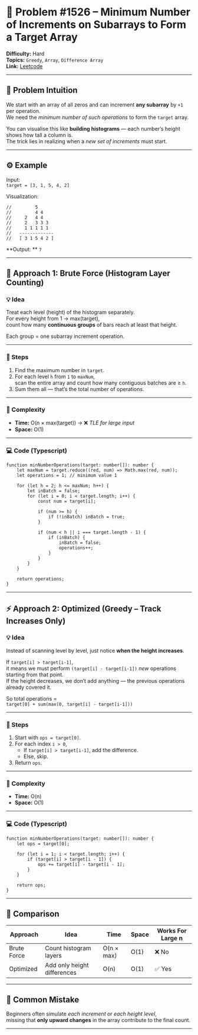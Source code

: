 # 🧩 Problem #1526 – Minimum Number of Increments on Subarrays to Form a Target Array

**Difficulty:** Hard  
**Topics:** `Greedy`, `Array`, `Difference Array`  
**Link:** [Leetcode](https://leetcode.com/problems/minimum-number-of-increments-on-subarrays-to-form-a-target-array)

---


## 🧠 Problem Intuition

We start with an array of all zeros and can increment **any subarray** by `+1` per operation.  
We need the *minimum number of such operations* to form the `target` array.

You can visualise this like **building histograms** — each number’s height shows how tall a column is.  
The trick lies in realizing when a *new set of increments* must start.

---

## ⚙️ Example

Input:  
`target = [3, 1, 5, 4, 2]`

Visualization:

```text
//         5
//         4 4
//     2   4 4
//     2   3 3 3
//     1 1 1 1 1
//   -------------
//   [ 3 1 5 4 2 ]
```

**Output: ** `7`

---

## 🧩 Approach 1: Brute Force (Histogram Layer Counting)

### 💡 Idea
Treat each level (height) of the histogram separately.  
For every height from 1 → max(target),  
count how many **continuous groups** of bars reach at least that height.

Each group = one subarray increment operation.

---

### 🧾 Steps
1. Find the maximum number in `target`.  
2. For each level `h` from `1` to `maxNum`,  
   scan the entire array and count how many contiguous batches are ≥ `h`.  
3. Sum them all — that’s the total number of operations.

---

### 🧮 Complexity
- **Time:** O(n × max(target)) → ❌ *TLE for large input*  
- **Space:** O(1)

---

### 💻 Code (Typescript)
```Typescript[]
function minNumberOperations(target: number[]): number {
    let maxNum = target.reduce((red, num) => Math.max(red, num));
    let operations = 1; // minimum value 1

    for (let h = 2; h <= maxNum; h++) {
        let inBatch = false;
        for (let i = 0; i < target.length; i++) {
            const num = target[i];

            if (num >= h) {
                if (!inBatch) inBatch = true;
            }

            if (num < h || i === target.length - 1) {
                if (inBatch) {
                    inBatch = false;
                    operations++;
                }
            }
        }
    }

    return operations;
}
```

---

## ⚡ Approach 2: Optimized (Greedy – Track Increases Only)

### 💡 Idea
Instead of scanning level by level, just notice **when the height increases**.

If `target[i] > target[i-1]`,  
it means we must perform `(target[i] - target[i-1])` *new* operations starting from that point.  
If the height decreases, we don’t add anything — the previous operations already covered it.

So total operations =  
`target[0] + sum(max(0, target[i] - target[i-1]))`

---

### 🧾 Steps
1. Start with `ops = target[0]`.  
2. For each index `i > 0`,  
   - If `target[i] > target[i-1]`, add the difference.  
   - Else, skip.  
3. Return `ops`.

---

### 🧮 Complexity
- **Time:** O(n)  
- **Space:** O(1)

---

### 💻 Code (Typescript)
```Typescript[]
function minNumberOperations(target: number[]): number {
    let ops = target[0];

    for (let i = 1; i < target.length; i++) {
        if (target[i] > target[i - 1]) {
            ops += target[i] - target[i - 1];
        }
    }

    return ops;
}
```

---

## 🎯 Comparison

| Approach | Idea | Time | Space | Works For Large n |
|-----------|------|------|--------|-------------------|
| Brute Force | Count histogram layers | O(n × max) | O(1) | ❌ No |
| Optimized | Add only height differences | O(n) | O(1) | ✅ Yes |

---

## 💬 Common Mistake
Beginners often simulate *each increment* or *each height level*,  
missing that **only upward changes** in the array contribute to the final count.

---
